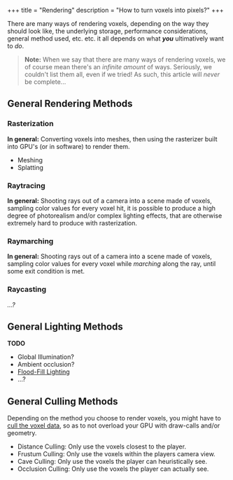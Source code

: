 +++
title = "Rendering"
description = "How to turn voxels into pixels?"
+++

There are many ways of rendering voxels, depending on the way they should look like, the underlying storage, performance considerations, general method used, etc. etc. it all depends on what ***you*** ultimatively want to *do*.

> **Note:** When we say that there are many ways of rendering voxels, we of course mean there's an *infinite amount* of ways. Seriously, we couldn't list them all, even if we tried! As such, this article will *never* be complete...

## General Rendering Methods

### Rasterization

**In general:** Converting voxels into meshes, then using the rasterizer built into GPU's (or in software) to render them.

- Meshing
- Splatting

### Raytracing

**In general:** Shooting rays out of a camera into a scene made of voxels, sampling color values for every voxel hit, it is possible to produce a high degree of photorealism and/or complex lighting effects, that are otherwise extremely hard to produce with rasterization.

### Raymarching

**In general:** Shooting rays out of a camera into a scene made of voxels, sampling color values for every voxel while *marching* along the ray, until some exit condition is met.

### Raycasting

*...?*

## General Lighting Methods

**TODO**

- Global Illumination?
- Ambient occlusion?
- [Flood-Fill Lighting](https://web.archive.org/web/20210429192404/https://www.seedofandromeda.com/blogs/29-fast-flood-fill-lighting-in-a-blocky-voxel-game-pt-1)
- ...?

## General Culling Methods

Depending on the method you choose to render voxels, you might have to [cull the voxel data](/wiki/rendering/culling), so as to not overload your GPU with draw-calls and/or geometry.

- Distance Culling: Only use the voxels closest to the player.
- Frustum Culling: Only use the voxels within the players camera view.
- Cave Culling: Only use the voxels the player can heuristically see.
- Occlusion Culling: Only use the voxels the player can actually see.
